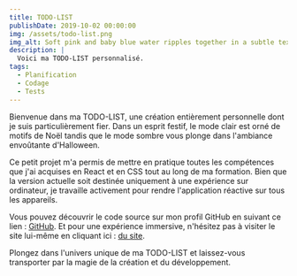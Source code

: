 ```yaml
---
title: TODO-LIST
publishDate: 2019-10-02 00:00:00
img: /assets/todo-list.png
img_alt: Soft pink and baby blue water ripples together in a subtle texture.
description: |
  Voici ma TODO-LIST personnalisé.
tags:
  - Planification
  - Codage
  - Tests
---
```


Bienvenue dans ma TODO-LIST, une création entièrement personnelle dont je suis particulièrement fier. Dans un esprit festif, le mode clair est orné de motifs de Noël tandis que le mode sombre vous plonge dans l'ambiance envoûtante d'Halloween.

Ce petit projet m'a permis de mettre en pratique toutes les compétences que j'ai acquises en React et en CSS tout au long de ma formation. Bien que la version actuelle soit destinée uniquement à une expérience sur ordinateur, je travaille activement pour rendre l'application réactive sur tous les appareils.

Vous pouvez découvrir le code source sur mon profil GitHub en suivant ce lien : <a href="https://github.com/MaxenceChevee/todo-list">GitHub</a>. Et pour une expérience immersive, n'hésitez pas à visiter le site lui-même en cliquant ici : <a href="https://todo-list-fun.vercel.app/">du site</a>.

Plongez dans l'univers unique de ma TODO-LIST et laissez-vous transporter par la magie de la création et du développement.
